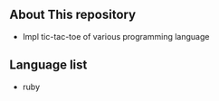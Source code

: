 ## About This repository
* Impl tic-tac-toe of various programming language

## Language list
* ruby
